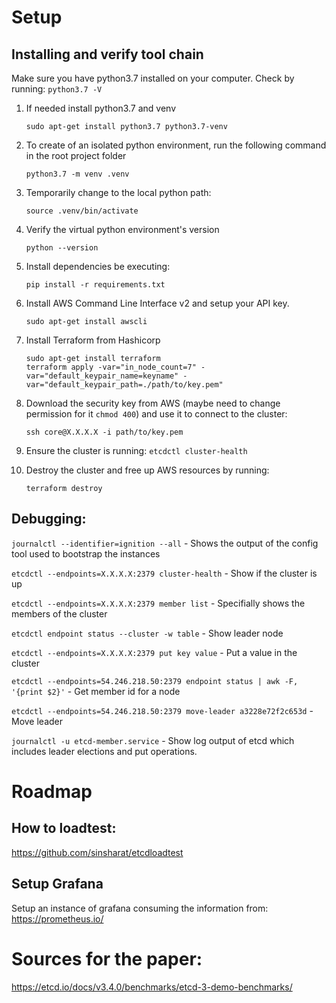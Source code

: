 # Setup

## Installing and verify tool chain

Make sure you have python3.7 installed on your computer. Check by running: `python3.7 -V`

1. If needed install python3.7 and venv
    ```
    sudo apt-get install python3.7 python3.7-venv
    ```

2. To create of an isolated python environment, run the following command in the root project folder
    ```
    python3.7 -m venv .venv
    ```

3. Temporarily change to the local python path:

    ```
    source .venv/bin/activate
    ```

4. Verify the virtual python environment's version
    ```
    python --version
    ```

5. Install dependencies be executing:
    ```
    pip install -r requirements.txt
    ```

6. Install AWS Command Line Interface v2 and setup your API key.
    ```
    sudo apt-get install awscli
    ```

7. Install Terraform from Hashicorp
    ```
    sudo apt-get install terraform
    terraform apply -var="in_node_count=7" -var="default_keypair_name=keyname" -var="default_keypair_path=./path/to/key.pem"
    ```

8. Download the security key from AWS (maybe need to change permission for it `chmod 400`) and use it to connect to the cluster: 
    ```
    ssh core@X.X.X.X -i path/to/key.pem
    ```

9. Ensure the cluster is running: `etcdctl cluster-health`

10. Destroy the cluster and free up AWS resources by running:
    ```
    terraform destroy
    ```
## Debugging:

`journalctl --identifier=ignition --all` - Shows the output of the config tool used to bootstrap the instances

`etcdctl --endpoints=X.X.X.X:2379 cluster-health` - Show if the cluster is up

`etcdctl --endpoints=X.X.X.X:2379 member list` - Specifially shows the members of the cluster

`etcdctl endpoint status --cluster -w table` - Show leader node

`etcdctl --endpoints=X.X.X.X:2379 put key value` - Put a value in the cluster

`etcdctl --endpoints=54.246.218.50:2379 endpoint status | awk -F, '{print $2}'` - Get member id for a node

`etcdctl --endpoints=54.246.218.50:2379 move-leader a3228e72f2c653d` - Move leader 

`journalctl -u etcd-member.service` - Show log output of etcd which includes leader elections and put operations.

# Roadmap

## How to loadtest:
https://github.com/sinsharat/etcdloadtest


## Setup Grafana 
Setup an instance of grafana consuming the information from: https://prometheus.io/


# Sources for the paper:
https://etcd.io/docs/v3.4.0/benchmarks/etcd-3-demo-benchmarks/

